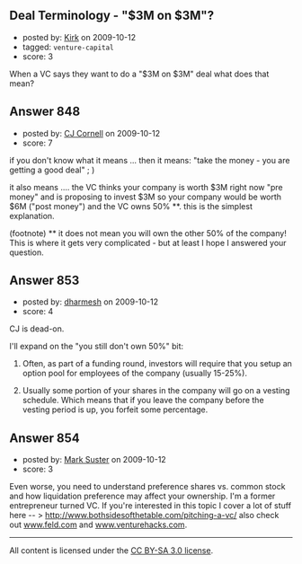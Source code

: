 ## Deal Terminology - "$3M on $3M"?

- posted by: [Kirk](https://stackexchange.com/users/-1/520-kirk) on 2009-10-12
- tagged: `venture-capital`
- score: 3

When a VC says they want to do a "$3M on $3M" deal what does that mean?


## Answer 848

- posted by: [CJ Cornell](https://stackexchange.com/users/-1/117-cj-cornell) on 2009-10-12
- score: 7

if you don't know what it means ... then it means:
 "take the money - you are getting a good deal"  ; )

it also means .... the VC thinks your company is worth $3M right now "pre money" and is proposing to invest $3M  so your company would be worth $6M ("post money") and the VC owns 50% **.   this is the simplest explanation.


(footnote)
** it does not mean you will own the other 50% of the company!   This is where it gets very complicated - but at least I hope I answered your question.


## Answer 853

- posted by: [dharmesh](https://stackexchange.com/users/-1/4-dharmesh) on 2009-10-12
- score: 4

CJ is dead-on.

I'll expand on the "you still don't own 50%" bit:

1. Often, as part of a funding round, investors will require that you setup an option pool for employees of the company (usually 15-25%).  

2. Usually some portion of your shares in the company will go on a vesting schedule.  Which means that if you leave the company before the vesting period is up, you forfeit some percentage.  


## Answer 854

- posted by: [Mark Suster](https://stackexchange.com/users/-1/527-mark-suster) on 2009-10-12
- score: 3

<p>Even worse, you need to understand preference shares vs. common stock and how liquidation preference may affect your ownership.  I'm a former entrepreneur turned VC.  If you're interested in this topic I cover a lot of stuff here -- > <a href="http://www.bothsidesofthetable.com/pitching-a-vc/" rel="nofollow">http://www.bothsidesofthetable.com/pitching-a-vc/</a> also check out <a href="http://www.feld.com" rel="nofollow">www.feld.com</a> and <a href="http://www.venturehacks.com" rel="nofollow">www.venturehacks.com</a>.</p>




---

All content is licensed under the [CC BY-SA 3.0 license](https://creativecommons.org/licenses/by-sa/3.0/).
